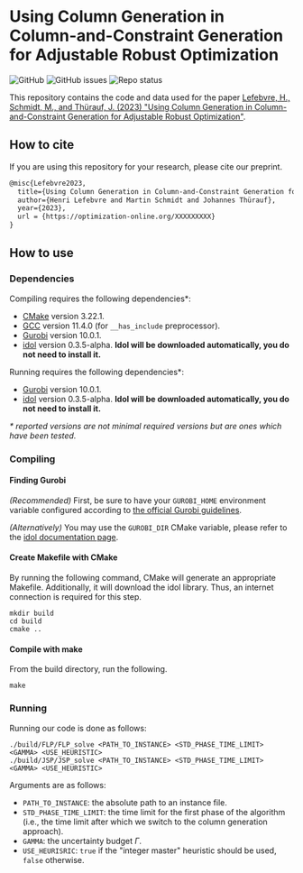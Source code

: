 # Using Column Generation in Column-and-Constraint Generation for Adjustable Robust Optimization

![GitHub](https://img.shields.io/github/license/hlefebvr/AE-using-column-generation-in-column-and-constraint-generation)
![GitHub issues](https://img.shields.io/github/issues-raw/hlefebvr/AE-using-column-generation-in-column-and-constraint-generation)
![Repo status](https://www.repostatus.org/badges/latest/active.svg)

This repository contains the code and data used for the paper 
[Lefebvre, H., Schmidt, M., and Thürauf, J. (2023) "Using Column Generation in Column-and-Constraint Generation for Adjustable Robust Optimization"](https://optimization-online.org/XXXXXXXXX).

## How to cite

If you are using this repository for your research, please cite our preprint.

```latex
@misc{Lefebvre2023,
  title={Using Column Generation in Column-and-Constraint Generation for Adjustable Robust Optimization},
  author={Henri Lefebvre and Martin Schmidt and Johannes Thürauf},
  year={2023},
  url = {https://optimization-online.org/XXXXXXXXX}
}
```

## How to use

### Dependencies

Compiling requires the following dependencies*:

- [CMake](https://cmake.org/) version 3.22.1.
- [GCC](https://gcc.gnu.org/) version 11.4.0 (for `__has_include` preprocessor).
- [Gurobi](https://www.gurobi.com/) version 10.0.1.
- [idol](https://github.com/hlefebvr/idol) version 0.3.5-alpha. **Idol will be downloaded automatically, you do not need to install it.**

Running requires the following dependencies*:

- [Gurobi](https://www.gurobi.com/) version 10.0.1.
- [idol](https://github.com/hlefebvr/idol) version 0.3.5-alpha. **Idol will be downloaded automatically, you do not need to install it.**

_* reported versions are not minimal required versions but are ones which have been tested._

### Compiling

#### Finding Gurobi

*(Recommended)* First, be sure to have your `GUROBI_HOME` environment variable configured according to [the official Gurobi guidelines](https://support.gurobi.com/hc/en-us/articles/4534161999889-How-do-I-install-Gurobi-Optimizer-).

*(Alternatively)* You may use the `GUROBI_DIR` CMake variable, please refer to the [idol documentation page](https://hlefebvr.github.io/idol/installation/options.html).

#### Create Makefile with CMake

By running the following command, CMake will generate an appropriate Makefile. Additionally, it will download the idol
library. Thus, an internet connection is required for this step.

```shell
mkdir build
cd build
cmake ..
```

#### Compile with make

From the build directory, run the following.

```shell
make
```

### Running

Running our code is done as follows:

```shell
./build/FLP/FLP_solve <PATH_TO_INSTANCE> <STD_PHASE_TIME_LIMIT> <GAMMA> <USE_HEURISTIC>
./build/JSP/JSP_solve <PATH_TO_INSTANCE> <STD_PHASE_TIME_LIMIT> <GAMMA> <USE_HEURISTIC>
```

Arguments are as follows:

- `PATH_TO_INSTANCE`: the absolute path to an instance file.
- `STD_PHASE_TIME_LIMIT`: the time limit for the first phase of the algorithm (i.e., the time limit after which we switch to the column generation approach).
- `GAMMA`: the uncertainty budget $\Gamma$.
- `USE_HEURISRIC`: `true` if the "integer master" heuristic should be used, `false` otherwise.
